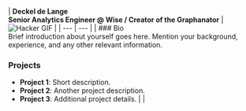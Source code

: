 | **Deckel de Lange**  
  **Senior Analytics Engineer @ Wise / Creator of the Graphanator** | ![Hacker GIF](https://viralviralvideos.com/wp-content/uploads/2014/06/GIF-Hacker.gif) |
| --- | --- |
| ### Bio  
  Brief introduction about yourself goes here. Mention your background, experience, and any other relevant information.  
  
  ### Projects  
  - **Project 1**: Short description.  
  - **Project 2**: Another project description.  
  - **Project 3**: Additional project details. |  |
